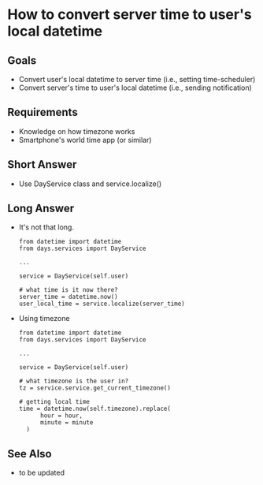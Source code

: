 # How to convert server time to user's local datetime

## Goals
* Convert user's local datetime to server time (i.e., setting time-scheduler)
* Convert server's time to user's local datetime (i.e., sending notification)

## Requirements
* Knowledge on how timezone works
* Smartphone's world time app (or similar)

## Short Answer
* Use DayService class and service.localize()

## Long Answer
* It's not that long. 

      from datetime import datetime
      from days.services import DayService

      ...
      
      service = DayService(self.user)
      
      # what time is it now there?
      server_time = datetime.now()
      user_local_time = service.localize(server_time)

* Using timezone
      
      from datetime import datetime
      from days.services import DayService

      ...

      service = DayService(self.user)

      # what timezone is the user in?
      tz = service.service.get_current_timezone()
      
      # getting local time
      time = datetime.now(self.timezone).replace(
            hour = hour,
            minute = minute
        )      

## See Also
* to be updated